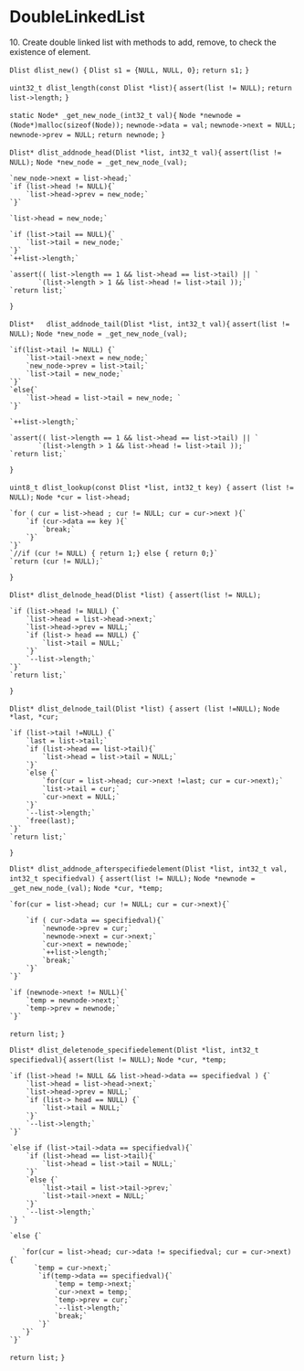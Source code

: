 # DoubleLinkedList

10. Create double linked list with methods to add, remove, to check the existence of element.



`Dlist dlist_new() {`
    `Dlist s1 = {NULL, NULL, 0};`
    `return s1;`
`}`


`uint32_t dlist_length(const Dlist *list){`
    `assert(list != NULL);`
    `return list->length;`
`}`

`static Node* _get_new_node_(int32_t val){`
    `Node *newnode = (Node*)malloc(sizeof(Node));`
    `newnode->data = val;`
    `newnode->next = NULL;`
    `newnode->prev = NULL;`
    `return newnode;`
`}`

`Dlist* dlist_addnode_head(Dlist *list, int32_t val){`
    `assert(list != NULL);`
    `Node *new_node = _get_new_node_(val);`

    `new_node->next = list->head;`
    `if (list->head != NULL){`
        `list->head->prev = new_node;`
    `}`

    `list->head = new_node;`

    `if (list->tail == NULL){`
        `list->tail = new_node;`
    `}`
    `++list->length;`

    `assert(( list->length == 1 && list->head == list->tail) || `
           `(list->length > 1 && list->head != list->tail ));`
    `return list;`
`}`



`Dlist*   dlist_addnode_tail(Dlist *list, int32_t val){`
    `assert(list != NULL);`
    `Node *new_node = _get_new_node_(val);`

    `if(list->tail != NULL) {`
        `list->tail->next = new_node;`
        `new_node->prev = list->tail;`
        `list->tail = new_node;`
    `}`
    `else{`
        `list->head = list->tail = new_node; `
    `}`

    `++list->length;`

    `assert(( list->length == 1 && list->head == list->tail) || `
           `(list->length > 1 && list->head != list->tail ));`
    `return list;`
`}`



`uint8_t dlist_lookup(const Dlist *list, int32_t key) {`
    `assert (list != NULL);`
    `Node *cur = list->head;`

    `for ( cur = list->head ; cur != NULL; cur = cur->next ){`
        `if (cur->data == key ){`
            `break;`
        `}`
    `}`
    `//if (cur != NULL) { return 1;} else { return 0;}`
    `return (cur != NULL);`
`}`


`Dlist* dlist_delnode_head(Dlist *list) {`
    `assert(list != NULL);`

    `if (list->head != NULL) {`
        `list->head = list->head->next;`
        `list->head->prev = NULL;`
        `if (list-> head == NULL) {`
            `list->tail = NULL;`
        `}`
        `--list->length;`
    `}`
    `return list;`
`}`


`Dlist* dlist_delnode_tail(Dlist *list) {`
    `assert (list !=NULL);`
    `Node *last, *cur;`

    `if (list->tail !=NULL) {`
        `last = list->tail;`
        `if (list->head == list->tail){`
            `list->head = list->tail = NULL;`
        `}`
        `else {`
            `for(cur = list->head; cur->next !=last; cur = cur->next);`
            `list->tail = cur;`
            `cur->next = NULL;`
        `}`
        `--list->length;`
        `free(last);`
    `}`
    `return list;`
`}`



`Dlist* dlist_addnode_afterspecifiedelement(Dlist *list, int32_t val, int32_t specifiedval) {`
    `assert(list != NULL);`
    `Node *newnode = _get_new_node_(val);`
    `Node *cur, *temp;`

    `for(cur = list->head; cur != NULL; cur = cur->next){`
        
        `if ( cur->data == specifiedval){`
            `newnode->prev = cur;`
            `newnode->next = cur->next;`
            `cur->next = newnode;`
            `++list->length;`
            `break;`
        `}`
    `}`

    `if (newnode->next != NULL){`
        `temp = newnode->next;`
        `temp->prev = newnode;`
    `}`
   `return list;`
`}`


`Dlist* dlist_deletenode_specifiedelement(Dlist *list, int32_t specifiedval){`
    `assert(list != NULL);`
    `Node *cur, *temp;`

    `if (list->head != NULL && list->head->data == specifiedval ) {`
        `list->head = list->head->next;`
        `list->head->prev = NULL;`
        `if (list-> head == NULL) {`
            `list->tail = NULL;`
        `}`
        `--list->length;`
    `}`

    `else if (list->tail->data == specifiedval){`
        `if (list->head == list->tail){`
            `list->head = list->tail = NULL;`
        `}`
        `else {`
            `list->tail = list->tail->prev;`
            `list->tail->next = NULL;`
        `}`
        `--list->length;`
    `} `

    `else {`
        
       `for(cur = list->head; cur->data != specifiedval; cur = cur->next){`
          `temp = cur->next;`
           `if(temp->data == specifiedval){`
               `temp = temp->next;`
               `cur->next = temp;`
               `temp->prev = cur;`
               `--list->length;`
               `break;`
           `}`
       `}`
    `}`
   `return list;`
`}`
